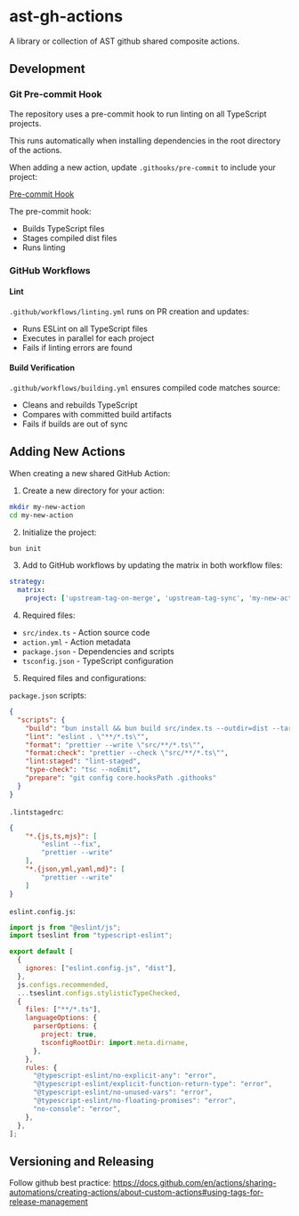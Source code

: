 # ast-gh-actions

A library or collection of AST github shared composite actions.

## Development

### Git Pre-commit Hook

The repository uses a pre-commit hook to run linting on all TypeScript projects.

This runs automatically when installing dependencies in the root directory of the actions.

When adding a new action, update `.githooks/pre-commit` to include your project:

[Pre-commit Hook](.githooks/pre-commit)

The pre-commit hook:

- Builds TypeScript files
- Stages compiled dist files
- Runs linting

### GitHub Workflows

#### Lint

`.github/workflows/linting.yml` runs on PR creation and updates:

- Runs ESLint on all TypeScript files
- Executes in parallel for each project
- Fails if linting errors are found

#### Build Verification

`.github/workflows/building.yml` ensures compiled code matches source:

- Cleans and rebuilds TypeScript
- Compares with committed build artifacts
- Fails if builds are out of sync

## Adding New Actions

When creating a new shared GitHub Action:

1. Create a new directory for your action:

```bash
mkdir my-new-action
cd my-new-action
```

2. Initialize the project:

```bash
bun init
```

3. Add to GitHub workflows by updating the matrix in both workflow files:

```yaml
strategy:
  matrix:
    project: ['upstream-tag-on-merge', 'upstream-tag-sync', 'my-new-action']
```

4. Required files:

- `src/index.ts` - Action source code
- `action.yml` - Action metadata
- `package.json` - Dependencies and scripts
- `tsconfig.json` - TypeScript configuration

5. Required files and configurations:

`package.json` scripts:

```json
{
  "scripts": {
    "build": "bun install && bun build src/index.ts --outdir=dist --target=node --entry-naming '[name].mjs'",
    "lint": "eslint . \"**/*.ts\"",
    "format": "prettier --write \"src/**/*.ts\"",
    "format:check": "prettier --check \"src/**/*.ts\"",
    "lint:staged": "lint-staged",
    "type-check": "tsc --noEmit",
    "prepare": "git config core.hooksPath .githooks"
  }
}
```

`.lintstagedrc`:

```json
{
    "*.{js,ts,mjs}": [
        "eslint --fix",
        "prettier --write"
    ],
    "*.{json,yml,yaml,md}": [
        "prettier --write"
    ]
}
```

`eslint.config.js`:

```javascript
import js from "@eslint/js";
import tseslint from "typescript-eslint";

export default [
  {
    ignores: ["eslint.config.js", "dist"],
  },
  js.configs.recommended,
  ...tseslint.configs.stylisticTypeChecked,
  {
    files: ["**/*.ts"],
    languageOptions: {
      parserOptions: {
        project: true,
        tsconfigRootDir: import.meta.dirname,
      },
    },
    rules: {
      "@typescript-eslint/no-explicit-any": "error",
      "@typescript-eslint/explicit-function-return-type": "error",
      "@typescript-eslint/no-unused-vars": "error",
      "@typescript-eslint/no-floating-promises": "error",
      "no-console": "error",
    },
  },
];
```

## Versioning and Releasing

Follow github best practice:
<https://docs.github.com/en/actions/sharing-automations/creating-actions/about-custom-actions#using-tags-for-release-management>
